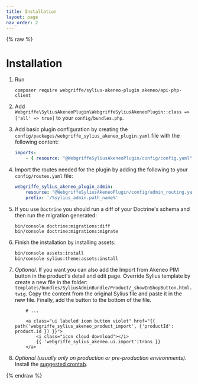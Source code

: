 ```yaml
---
title: Installation
layout: page
nav_order: 2
---
```


{% raw %}

# Installation

1. Run
    ```shell
    composer require webgriffe/sylius-akeneo-plugin akeneo/api-php-client
    ```

2. Add `Webgriffe\SyliusAkeneoPlugin\WebgriffeSyliusAkeneoPlugin::class => ['all' => true]` to your `config/bundles.php`.

3. Add basic plugin configuration by creating the `config/packages/webgriffe_sylius_akeneo_plugin.yaml` file with the following content:
    ```yaml
    imports:
        - { resource: "@WebgriffeSyliusAkeneoPlugin/config/config.yaml" }
    ```

4. Import the routes needed for the plugin by adding the following to your `config/routes.yaml` file:
    ```yaml
    webgriffe_sylius_akeneo_plugin_admin:
        resource: "@WebgriffeSyliusAkeneoPlugin/config/admin_routing.yaml"
        prefix: '/%sylius_admin.path_name%'
    ```

5. If you use `Doctrine` you should run a diff of your Doctrine's schema and then run the migration generated:
    ```shell
    bin/console doctrine:migrations:diff
    bin/console doctrine:migrations:migrate
    ```

6. Finish the installation by installing assets:
    ```bash
    bin/console assets:install
    bin/console sylius:theme:assets:install
    ```

7. _Optional_. If you want you can also add the Import from Akeneo PIM button in the product's detail and edit page.
   Override Sylius template by create a new file in the
   folder: `templates/bundles/SyliusAdminBundle/Product/_showInShopButton.html.twig`. Copy the content from the original
   Sylius file and paste it in the new file. Finally, add the button to the bottom of the file.
    ```twig
        # ...

        <a class="ui labeled icon button violet" href="{{ path('webgriffe_sylius_akeneo_product_import', {'productId': product.id }) }}">
            <i class="icon cloud download"></i>  
            {{ 'webgriffe_sylius_akeneo.ui.import'|trans }}
        </a>
    ```

8. _Optional (usually only on production or pre-production environments)_. Install
   the [suggested crontab](usage.html#suggested-crontab).

{% endraw %}
 
